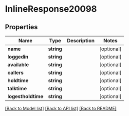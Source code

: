 # InlineResponse20098

## Properties
Name | Type | Description | Notes
------------ | ------------- | ------------- | -------------
**name** | **string** |  | [optional] 
**loggedin** | **string** |  | [optional] 
**available** | **string** |  | [optional] 
**callers** | **string** |  | [optional] 
**holdtime** | **string** |  | [optional] 
**talktime** | **string** |  | [optional] 
**logestholdtime** | **string** |  | [optional] 

[[Back to Model list]](../../README.md#documentation-for-models) [[Back to API list]](../../README.md#documentation-for-api-endpoints) [[Back to README]](../../README.md)


